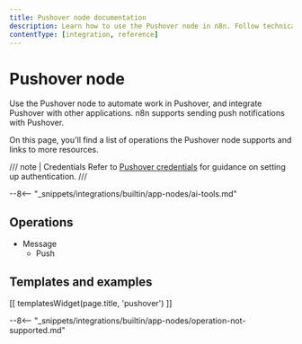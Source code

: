 ```yaml
---
title: Pushover node documentation
description: Learn how to use the Pushover node in n8n. Follow technical documentation to integrate Pushover node into your workflows.
contentType: [integration, reference]
---
```


# Pushover node

Use the Pushover node to automate work in Pushover, and integrate Pushover with other applications. n8n supports sending push notifications with Pushover.

On this page, you'll find a list of operations the Pushover node supports and links to more resources.

/// note | Credentials
Refer to [Pushover credentials](/integrations/builtin/credentials/pushover.md) for guidance on setting up authentication. 
///

--8<-- "_snippets/integrations/builtin/app-nodes/ai-tools.md"

## Operations

* Message
    * Push

## Templates and examples

<!-- see https://www.notion.so/n8n/Pull-in-templates-for-the-integrations-pages-37c716837b804d30a33b47475f6e3780 -->
[[ templatesWidget(page.title, 'pushover') ]]

--8<-- "_snippets/integrations/builtin/app-nodes/operation-not-supported.md"

